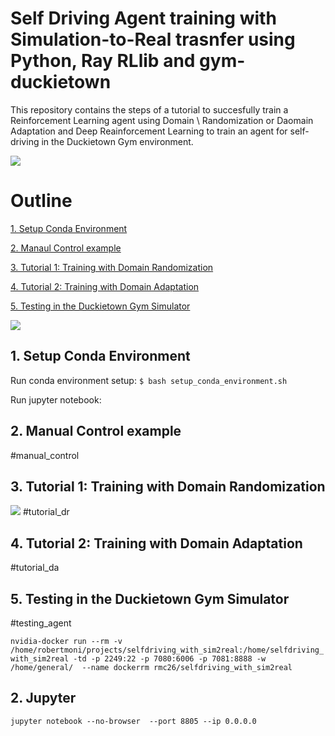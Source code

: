 # Self Driving Agent training with Simulation-to-Real trasnfer using Python, Ray RLlib and gym-duckietown

This repository contains the steps of a tutorial to succesfully train a Reinforcement Learning agent using Domain \\
Randomization or Daomain Adaptation and Deep Reainforcement Learning to train an agent for self-driving in the Duckietown Gym environment.

![]("art/tools.png")

# Outline 
[1. Setup Conda Environment](#setup_conda_environment)


[2. Manaul Control example](#manual_control)


[3. Tutorial 1: Training with Domain Randomization](#tutorial_dr)


[4. Tutorial 2: Training with Domain Adaptation](#tutorial_da)


[5. Testing in the Duckietown Gym Simulator](#testing_agent)

![]("art/concept.png")
## 1. Setup Conda Environment
Run conda environment setup:
```$ bash setup_conda_environment.sh```

Run jupyter notebook:


## 2. Manual Control example
#manual_control

## 3. Tutorial 1: Training with Domain Randomization
![]("art/just_policy.png")
#tutorial_dr


## 4. Tutorial 2: Training with Domain Adaptation

#tutorial_da


## 5. Testing in the Duckietown Gym Simulator
#testing_agent



```nvidia-docker run --rm -v /home/robertmoni/projects/selfdriving_with_sim2real:/home/selfdriving_with_sim2real -td -p 2249:22 -p 7080:6006 -p 7081:8888 -w /home/general/  --name dockerrm rmc26/selfdriving_with_sim2real```

## 2. Jupyter

```jupyter notebook --no-browser  --port 8805 --ip 0.0.0.0```
